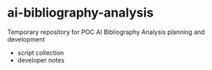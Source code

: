 # ai-bibliography-analysis

Temporary repository for POC AI Bibliography Analysis planning and development

* script collection
* developer notes
